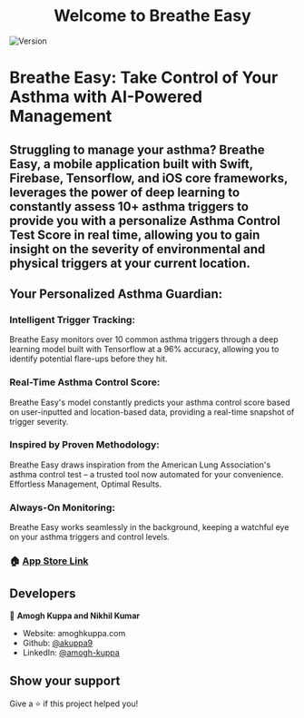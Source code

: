 <h1 align="center">Welcome to Breathe Easy</h1>
<p>
  <img alt="Version" src="https://img.shields.io/badge/version-0.0.0-blue.svg?cacheSeconds=2592000" />
</p>

# Breathe Easy: Take Control of Your Asthma with AI-Powered Management

## Struggling to manage your asthma? Breathe Easy, a mobile application built with Swift, Firebase, Tensorflow, and iOS core frameworks, leverages the power of deep learning to constantly assess 10+ asthma triggers to provide you with a personalize Asthma Control Test Score in real time, allowing you to gain insight on the severity of environmental and physical triggers at your current location.

## Your Personalized Asthma Guardian:

### Intelligent Trigger Tracking: 

Breathe Easy monitors over 10 common asthma triggers through a deep learning model built with Tensorflow at a 96% accuracy, allowing you to identify potential flare-ups before they hit.

### Real-Time Asthma Control Score: 

Breathe Easy's model constantly predicts your asthma control score based on user-inputted and location-based data, providing a real-time snapshot of trigger severity.

### Inspired by Proven Methodology: 

Breathe Easy draws inspiration from the American Lung Association's asthma control test – a trusted tool now automated for your convenience.
Effortless Management, Optimal Results.

### Always-On Monitoring: 

Breathe Easy works seamlessly in the background, keeping a watchful eye on your asthma triggers and control levels.


### 🏠 [App Store Link]()


## Developers

👤 **Amogh Kuppa and Nikhil Kumar**

* Website: amoghkuppa.com
* Github: [@akuppa9](https://github.com/akuppa9)
* LinkedIn: [@amogh-kuppa](https://linkedin.com/in/amogh-kuppa)

## Show your support

Give a ⭐️ if this project helped you!
